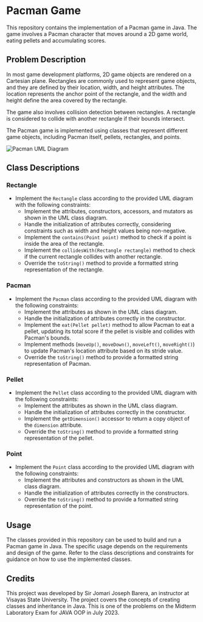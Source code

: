 # Pacman Game

This repository contains the implementation of a Pacman game in Java. The game involves a Pacman character that moves around a 2D game world, eating pellets and accumulating scores.

## Problem Description

In most game development platforms, 2D game objects are rendered on a Cartesian plane. Rectangles are commonly used to represent game objects, and they are defined by their location, width, and height attributes. The location represents the anchor point of the rectangle, and the width and height define the area covered by the rectangle.

The game also involves collision detection between rectangles. A rectangle is considered to collide with another rectangle if their bounds intersect.

The Pacman game is implemented using classes that represent different game objects, including Pacman itself, pellets, rectangles, and points.

![Pacman UML Diagram](https://ibb.co/K0xYZyb)

## Class Descriptions

### Rectangle

- Implement the `Rectangle` class according to the provided UML diagram with the following constraints:
  - Implement the attributes, constructors, accessors, and mutators as shown in the UML class diagram.
  - Handle the initialization of attributes correctly, considering constraints such as width and height values being non-negative.
  - Implement the `contains(Point point)` method to check if a point is inside the area of the rectangle.
  - Implement the `collidesWith(Rectangle rectangle)` method to check if the current rectangle collides with another rectangle.
  - Override the `toString()` method to provide a formatted string representation of the rectangle.

### Pacman

- Implement the `Pacman` class according to the provided UML diagram with the following constraints:
  - Implement the attributes as shown in the UML class diagram.
  - Handle the initialization of attributes correctly in the constructor.
  - Implement the `eat(Pellet pellet)` method to allow Pacman to eat a pellet, updating its total score if the pellet is visible and collides with Pacman's bounds.
  - Implement methods (`moveUp()`, `moveDown()`, `moveLeft()`, `moveRight()`) to update Pacman's location attribute based on its stride value.
  - Override the `toString()` method to provide a formatted string representation of Pacman.

### Pellet

- Implement the `Pellet` class according to the provided UML diagram with the following constraints:
  - Implement the attributes as shown in the UML class diagram.
  - Handle the initialization of attributes correctly in the constructor.
  - Implement the `getDimension()` accessor to return a copy object of the `dimension` attribute.
  - Override the `toString()` method to provide a formatted string representation of the pellet.

### Point

- Implement the `Point` class according to the provided UML diagram with the following constraints:
  - Implement the attributes and constructors as shown in the UML class diagram.
  - Handle the initialization of attributes correctly in the constructors.
  - Override the `toString()` method to provide a formatted string representation of the point.

## Usage

The classes provided in this repository can be used to build and run a Pacman game in Java. The specific usage depends on the requirements and design of the game. Refer to the class descriptions and constraints for guidance on how to use the implemented classes.

## Credits

This project was developed by Sir Jomari Joseph Barera, an instructor at Visayas State University. The project covers the concepts of creating classes and inheritance in Java. This is one of the problems on the Midterm Laboratory Exam for JAVA OOP in July 2023.
